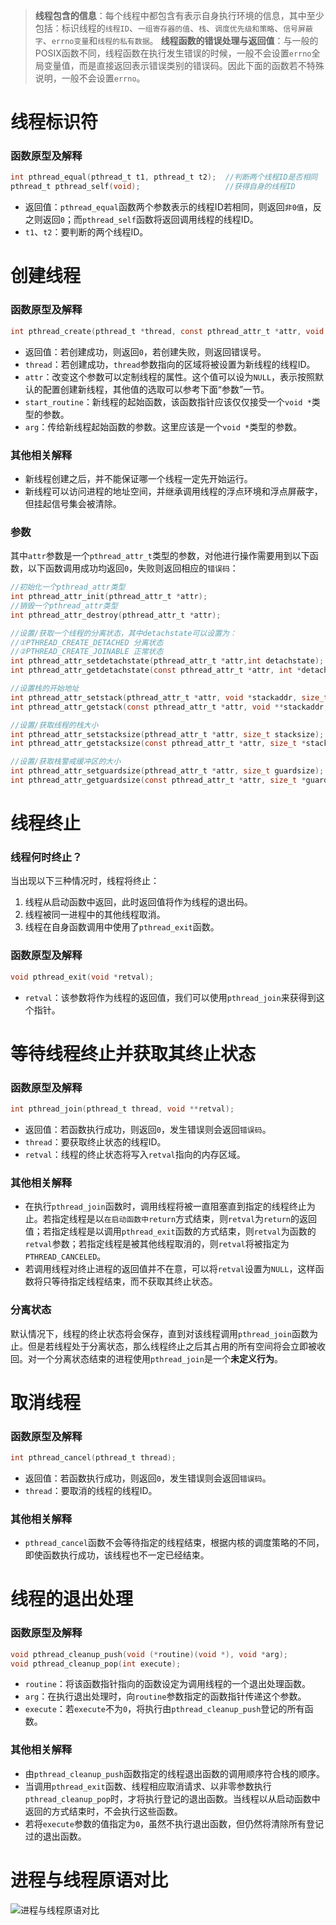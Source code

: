 > **线程包含的信息**：每个线程中都包含有表示自身执行环境的信息，其中至少包括：标识线程的`线程ID`、`一组寄存器的值`、`栈`、`调度优先级和策略`、`信号屏蔽字`、`errno变量`和`线程的私有数据`。
> **线程函数的错误处理与返回值**：与一般的POSIX函数不同，线程函数在执行发生错误的时候，一般不会设置`errno`全局变量值，而是直接返回表示错误类别的错误码。因此下面的函数若不特殊说明，一般不会设置`errno`。

# 线程标识符

### 函数原型及解释

``` c
int pthread_equal(pthread_t t1, pthread_t t2);	//判断两个线程ID是否相同
pthread_t pthread_self(void);					//获得自身的线程ID
```

 - 返回值：`pthread_equal`函数两个参数表示的线程ID若相同，则返回`非0值`，反之则返回`0`；而`pthread_self`函数将返回调用线程的线程ID。
 - `t1`、`t2`：要判断的两个线程ID。

# 创建线程

### 函数原型及解释

```c
int pthread_create(pthread_t *thread, const pthread_attr_t *attr, void *(*start_routine) (void *), void *arg);
```
 - 返回值：若创建成功，则返回`0`，若创建失败，则返回错误号。
 - `thread`：若创建成功，`thread`参数指向的区域将被设置为新线程的线程ID。
 - `attr`：改变这个参数可以定制线程的属性。这个值可以设为`NULL`，表示按照默认的配置创建新线程，其他值的选取可以参考下面“参数”一节。
 - `start_routine`：新线程的起始函数，该函数指针应该仅仅接受一个`void *`类型的参数。
 - `arg`：传给新线程起始函数的参数。这里应该是一个`void *`类型的参数。

### 其他相关解释

 - 新线程创建之后，并不能保证哪一个线程一定先开始运行。
 - 新线程可以访问进程的地址空间，并继承调用线程的浮点环境和浮点屏蔽字，但挂起信号集会被清除。

### 参数

其中`attr`参数是一个`pthread_attr_t`类型的参数，对他进行操作需要用到以下函数，以下函数调用成功均返回`0`，失败则返回相应的`错误码`：

``` c
//初始化一个pthread_attr类型
int pthread_attr_init(pthread_attr_t *attr);
//销毁一个pthread_attr类型
int pthread_attr_destroy(pthread_attr_t *attr);

//设置/获取一个线程的分离状态，其中detachstate可以设置为：
//①PTHREAD_CREATE_DETACHED 分离状态
//②PTHREAD_CREATE_JOINABLE 正常状态
int pthread_attr_setdetachstate(pthread_attr_t *attr,int detachstate);
int pthread_attr_getdetachstate(const pthread_attr_t *attr, int *detachstate);

//设置栈的开始地址
int pthread_attr_setstack(pthread_attr_t *attr, void *stackaddr, size_t stacksize);
int pthread_attr_getstack(const pthread_attr_t *attr, void **stackaddr, size_t *stacksize);

//设置/获取线程的栈大小
int pthread_attr_setstacksize(pthread_attr_t *attr, size_t stacksize);
int pthread_attr_getstacksize(const pthread_attr_t *attr, size_t *stacksize);

//设置/获取栈警戒缓冲区的大小
int pthread_attr_setguardsize(pthread_attr_t *attr, size_t guardsize);
int pthread_attr_getguardsize(const pthread_attr_t *attr, size_t *guardsize);
```


# 线程终止

### 线程何时终止？

当出现以下三种情况时，线程将终止：
1. 线程从启动函数中返回，此时返回值将作为线程的退出码。
2. 线程被同一进程中的其他线程取消。
3. 线程在自身函数调用中使用了`pthread_exit`函数。

### 函数原型及解释

``` c
void pthread_exit(void *retval);
```
 - `retval`：该参数将作为线程的返回值，我们可以使用`pthread_join`来获得到这个指针。

# 等待线程终止并获取其终止状态

### 函数原型及解释

``` c
int pthread_join(pthread_t thread, void **retval);
```

 - 返回值：若函数执行成功，则返回`0`，发生错误则会返回`错误码`。
 - `thread`：要获取终止状态的线程ID。
 - `retval`：线程的终止状态将写入`retval`指向的内存区域。
 
### 其他相关解释

 - 在执行`pthread_join`函数时，调用线程将被一直阻塞直到指定的线程终止为止。若指定线程是以`在启动函数中return`方式结束，则`retval`为`return`的返回值；若指定线程是以调用`pthread_exit`函数的方式结束，则`retval`为函数的`retval`参数；若指定线程是被其他线程取消的，则`retval`将被指定为`PTHREAD_CANCELED`。
 - 若调用线程对终止进程的返回值并不在意，可以将`retval`设置为`NULL`，这样函数将只等待指定线程结束，而不获取其终止状态。

### 分离状态

默认情况下，线程的终止状态将会保存，直到对该线程调用`pthread_join`函数为止。但是若线程处于分离状态，那么线程终止之后其占用的所有空间将会立即被收回。对一个分离状态结束的进程使用`pthread_join`是一个**未定义行为**。
 
# 取消线程

### 函数原型及解释

```c
int pthread_cancel(pthread_t thread);
```
 - 返回值：若函数执行成功，则返回`0`，发生错误则会返回`错误码`。
 - `thread`：要取消的线程的线程ID。
 
### 其他相关解释

 - `pthread_cancel`函数不会等待指定的线程结束，根据内核的调度策略的不同，即使函数执行成功，该线程也不一定已经结束。

# 线程的退出处理

### 函数原型及解释

``` c
void pthread_cleanup_push(void (*routine)(void *), void *arg);
void pthread_cleanup_pop(int execute);
```

 - `routine`：将该函数指针指向的函数设定为调用线程的一个退出处理函数。
 - `arg`：在执行退出处理时，向`routine`参数指定的函数指针传递这个参数。
 - `execute`：若`execute`不为`0`，将执行由`pthread_cleanup_push`登记的所有函数。

### 其他相关解释

 - 由`pthread_cleanup_push`函数指定的线程退出函数的调用顺序符合栈的顺序。
 - 当调用`pthread_exit`函数、线程相应取消请求、以非零参数执行`pthread_cleanup_pop`时，才将执行登记的退出函数。当线程以从启动函数中返回的方式结束时，不会执行这些函数。
 - 若将`execute`参数的值指定为`0`，虽然不执行退出函数，但仍然将清除所有登记过的退出函数。

# 进程与线程原语对比

![进程与线程原语对比](http://img.blog.csdn.net/20170725173215299?watermark/2/text/aHR0cDovL2Jsb2cuY3Nkbi5uZXQvaGVwYW5nZGE=/font/5a6L5L2T/fontsize/400/fill/I0JBQkFCMA==/dissolve/70/gravity/SouthEast)